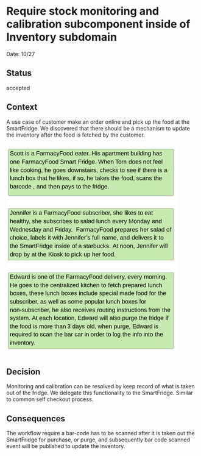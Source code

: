 # Require stock monitoring and calibration subcomponent inside of Inventory subdomain

Date: 10/27

## Status

accepted 

## Context

A use case of customer make an order online and pick up the food at the SmartFridge. We discovered that there should be a mechanism to update the inventory after the food is fetched by the customer. 

![scenario](./images/scenario.png)

## Decision

Monitoring and calibration can be resolved by keep record of what is taken out of the fridge. We delegate this functionality to the SmartFridge. Similar to common self checkout process.

## Consequences

The workflow require a bar-code has to be scanned after it is taken out the SmartFridge for purchase, or purge, and subsequently bar code scanned event will be published to update the inventory.

